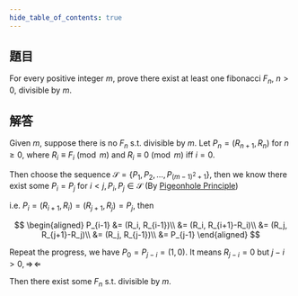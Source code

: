 ```yaml
---
hide_table_of_contents: true
---
```

## 題目

For every positive integer $m$, prove there exist at least one fibonacci $F_n$, $n>0$, divisible by $m$.

## 解答

Given $m$, suppose there is no $F_n$ s.t. divisible by $m$. Let $P_n = (R_{n+1}, R_n)$ for $n\geq 0$, where $R_i\equiv F_i \pmod{m}$ and $R_i\equiv 0 \pmod{m}$ iff $i = 0$.

Then choose the sequence $\mathcal{S} = \{P_1, P_2, \ldots, P_{ {(m-1)}^2+1 }\}$, then we know there exist some $P_i = P_j$ for $i < j, P_i, P_j\in\mathcal{S}$ (By [Pigeonhole Principle](https://en.wikipedia.org/wiki/Pigeonhole_principle))

i.e. $P_i = (R_{i+1}, R_i) = (R_{j+1}, R_j) = P_j$, then 

$$
\begin{aligned}
P_{i-1} &= (R_i, R_{i-1})\\
&= (R_i, R_{i+1}-R_i)\\
&= (R_j, R_{j+1}-R_j)\\ 
&= (R_j, R_{j-1})\\
&= P_{j-1}
\end{aligned}
$$

Repeat the progress, we have $P_0 = P_{j-i} = (1,0)$. It means $R_{j-i} = 0$ but $j-i > 0, \Rightarrow\!\Leftarrow$

Then there exist some $F_n$ s.t. divisible by $m$.